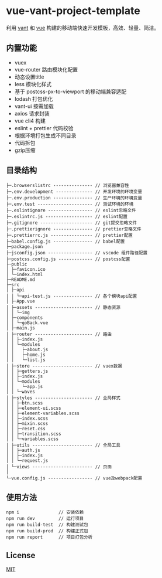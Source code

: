 # vue-vant-project-template

利用 [vant](https://github.com/youzan/vant) 和 [vue](https://github.com/vuejs/vue) 构建的移动端快速开发模板，高效、轻量、简洁。

## 内置功能
* vuex 
* vue-router 路由模块化配置
* 动态设置title
* less 模块化样式
* 基于 postcss-px-to-viewport 的移动端兼容适配
* lodash 打包优化
* vant-ui 按需加载
* axios 请求封装
* vue cli4 构建
* eslint + prettier 代码校验
* 根据环境打包生成不同目录
* 代码拆包
* gzip压缩

## 目录结构
```
├─.browserslistrc --------------- // 浏览器兼容性
├─.env.development -------------- // 开发环境的环境变量
├─.env.production --------------- // 生产环境的环境变量
├─.env.test --------------------- // 测试环境的环境
├─.eslintignore ----------------- // eslint忽略文件
├─.eslintrc.js ------------------ // eslint配置
├─.gitignore -------------------- // git提交忽略文件
├─.prettierignore --------------- // prettier忽略文件
├─.prettierrc.js ---------------- // prettier配置
├─babel.config.js --------------- // babel配置
├─package.json 
├─jsconfig.json ----------------- // vscode 组件路径配置 
├─postcss.config.js ------------- // postcss配置
├─public 
│ ├─favicon.ico 
│ └─index.html 
├─README.md 
├─src 
│ ├─api 
│ │ └─api-test.js --------------- // 各个模块api配置
│ ├─App.vue
│ ├─assets ---------------------- // 静态资源
│ │ └─img
│ ├─components 
│ │ └─goBack.vue 
│ ├─main.js 
│ ├─router ---------------------- // 路由
│ │ ├─index.js 
│ │ └─modules 
│ │   ├─about.js 
│ │   ├─home.js 
│ │   └─list.js 
│ ├─store ----------------------- // vuex数据
│ │ ├─getters.js 
│ │ ├─index.js 
│ │ └─modules 
│ │   └─app.js 
│ │ └─waves 
│ ├─styles ---------------------- // 全局样式
│ │ ├─btn.scss 
│ │ ├─element-ui.scss 
│ │ ├─element-variables.scss 
│ │ ├─index.scss 
│ │ ├─mixin.scss 
│ │ ├─reset.css 
│ │ ├─transition.scss 
│ │ └─variables.scss 
│ ├─utils ----------------------- // 全局工具
│ │ ├─auth.js 
│ │ ├─index.js 
│ │ └─request.js 
│ └─views ----------------------- // 页面
│   
└─vue.config.js ----------------- // vue及webpack配置
```

## 使用方法
```
npm i               // 安装依赖
npm run dev         // 运行项目
npm run build-test  // 构建测试包 
npm run build-prod  // 构建正式包 
npm run report      // 项目打包分析 
```


## License

[MIT](http://opensource.org/licenses/MIT)
